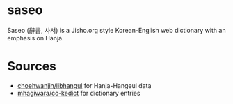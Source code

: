 # saseo
Saseo (辭書, 사서) is a Jisho.org style Korean-English web dictionary with an emphasis on Hanja.

# Sources
* [choehwanjin/libhangul](https://github.com/choehwanjin/libhangul) for Hanja-Hangeul data
* [mhagiwara/cc-kedict](https://github.com/mhagiwara/cc-kedict) for dictionary entries
